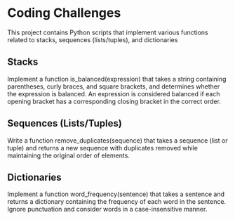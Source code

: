# Coding Challenges

This project contains Python scripts that implement various functions related to stacks, sequences (lists/tuples), and dictionaries

## Stacks

Implement a function is_balanced(expression) that takes a string containing parentheses, curly braces, and square brackets, and determines whether the expression is balanced. An expression is considered balanced if each opening bracket has a corresponding closing bracket in the correct order.

## Sequences (Lists/Tuples)

Write a function remove_duplicates(sequence) that takes a sequence (list or tuple) and returns a new sequence with duplicates removed while maintaining the original order of elements.

## Dictionaries

Implement a function word_frequency(sentence) that takes a sentence and returns a dictionary containing the frequency of each word in the sentence. Ignore punctuation and consider words in a case-insensitive manner.



